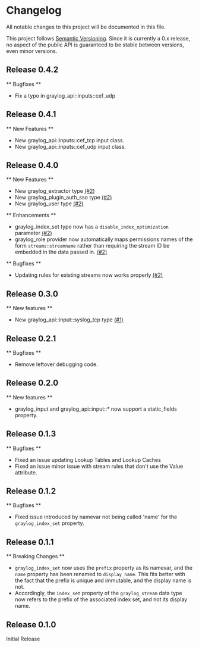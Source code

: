 # Changelog

All notable changes to this project will be documented in this file.

This project follows [Semantic Versioning](https://semver.org/). Since it is
currently a 0.x release, no aspect of the public API is guaranteed to be stable
between versions, even minor versions.

## Release 0.4.2
** Bugfixes **
* Fix a typo in graylog_api::inputs::cef_udp

## Release 0.4.1
** New Features **
* New graylog_api::inputs::cef_tcp input class.
* New graylog_api::inputs::cef_udp input class.

## Release 0.4.0
** New Features **
* New graylog_extractor type [(#2)](https://github.com/magicmemories/puppet-graylog_api/pull/2)
* New graylog_plugin_auth_sso type [(#2)](https://github.com/magicmemories/puppet-graylog_api/pull/2)
* New graylog_user type [(#2)](https://github.com/magicmemories/puppet-graylog_api/pull/2)

** Enhancements **
* graylog_index_set type now has a `disable_index_optimization` parameter [(#2)](https://github.com/magicmemories/puppet-graylog_api/pull/2)
* graylog_role provider now automatically maps permissions names of the form `streams:streamname`
  rather than requiring the stream ID be embedded in the data passed in. [(#2)](https://github.com/magicmemories/puppet-graylog_api/pull/2)

** Bugfixes **
* Updating rules for existing streams now works properly [(#2)](https://github.com/magicmemories/puppet-graylog_api/pull/2)

## Release 0.3.0
** New features **
* New graylog_api::input::syslog_tcp type [(#1)](https://github.com/magicmemories/puppet-graylog_api/pull/1)

## Release 0.2.1
** Bugfixes **
* Remove leftover debugging code.

## Release 0.2.0
** New features **
* graylog_input and graylog_api::input::* now support a static_fields property.

## Release 0.1.3
** Bugfixes **
* Fixed an issue updating Lookup Tables and Lookup Caches
* Fixed an issue minor issue with stream rules that don't use the Value attribute.

## Release 0.1.2
** Bugfixes **
* Fixed issue introduced by namevar not being called 'name' for the
  `graylog_index_set` property.

## Release 0.1.1
** Breaking Changes **
* `graylog_index_set` now uses the `prefix` property as its namevar, and the
  `name` property has been renamed to `display_name`. This fits better with the
  fact that the prefix is unique and immutable, and the display name is not.
* Accordingly, the `index_set` property of the `graylog_stream` data type now
  refers to the prefix of the associated index set, and not its display name.

## Release 0.1.0
Initial Release
